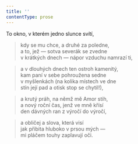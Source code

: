 ```yaml
---
title: ''
contentType: prose
---
```


To okno, v kterém jedno slunce svítí,

> kdy se mu chce, a druhé za poledne,  
> a to, jež — sotva severák se zvedne  
> v krátkých dnech — nápor vzduchu namrazí ti,

> a v dlouhých dnech ten ostroh kamenitý,  
> kam paní v sebe pohroužena sedne  
> v myšlenkách (na kolika místech ve dne  
> stín její pad a otisk stop se chytil!),

> a krutý práh, na němž mě Amor stih,  
> a nový roční čas, jenž ve mně křísí  
> den dávných ran z výročí do výročí,

> a obličej a slova, která visí  
> jak přibita hluboko v prsou mých —  
> mi pláčem touhy zaplavují oči.
